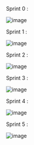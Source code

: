 Sprint 0 :

![image](https://github.com/peg1163/CC-3S2/assets/92898224/5301982c-426b-4692-887f-1acf9d523e04)

Sprint 1 :

![image](https://github.com/peg1163/CC-3S2/assets/92898224/0b934dad-973d-4cb3-922e-29a2894112d9)

Sprint 2 :

![image](https://github.com/peg1163/CC-3S2/assets/92898224/b52dc6a1-1522-4ed9-9ea7-e975578d36ee)

Sprint 3 :

![image](https://github.com/peg1163/CC-3S2/assets/92898224/2dea3c9d-f131-4742-8d59-df2c0811558a)

Sprint 4 :

![image](https://github.com/peg1163/CC-3S2/assets/92898224/56bdb326-4936-4d8a-861e-de5dc7ebeaea)

Sprint 5 :

![image](https://github.com/peg1163/CC-3S2/assets/92898224/1b369657-ff82-4209-a588-0218bd8a4793)
